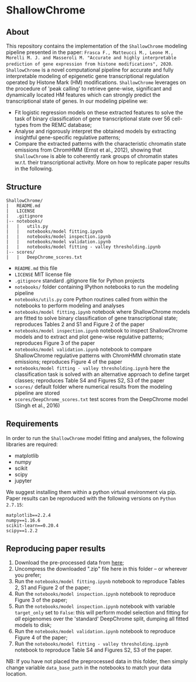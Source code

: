 # ShallowChrome

## About
This repository contains the implementation of the `ShallowChrome` modeling pipeline presented in the paper:
```Frasca F., Matteucci M., Leone M., Morelli M. J. and Masseroli M. "Accurate and highly interpretable prediction of gene expression from histone modifications", 2020```.
`ShallowChrome` is a novel computational pipeline for accurate and fully interpretable modeling of epigenetic gene transcriptional regulation operated by Histone Mark (HM) modifications. `ShallowChrome` leverages on the procedure of 'peak calling' to retrieve gene-wise, significant and dynamically located HM features which can strongly predict the transcriptional state of genes. In our modeling pipeline we:
- Fit logistic regression models on these extracted features to solve the task of binary classification of gene transcriptional state over 56 cell-types from the REMC database;
- Analyse and rigorously interpret the obtained models by extracting insightful gene-specific regulative patterns;
- Compare the extracted patterns with the characteristic chromatin state emissions from ChromHMM (Ernst et al., 2012), showing that `ShallowChrome` is able to coherently rank groups of chromatin states w.r.t. their transcriptional activity.
More on how to replicate paper results in the following.

## Structure
```
ShallowChrome/
|   README.md
|   LICENSE
|   .gitignore
|-- notebooks/
|   |   utils.py
|   |   notebooks/model fitting.ipynb
|   |   notebooks/model inspection.ipynb
|   |   notebooks/model validation.ipynb
|   |   notebooks/model fitting - valley thresholding.ipynb
|-- scores/
|   |   DeepChrome_scores.txt
```

- `README.md` this file
- `LICENSE` MIT license file
- `.gitignore` standard .gitignore file for Python projects
- `notebooks/` folder containing IPython notebooks to run the modeling pipeline
- `notebooks/utils.py` core Python routines called from within the notebooks to perform modeling and analyses
- `notebooks/model fitting.ipynb` notebook where ShallowChrome models are fitted to solve binary classification of gene transcriptional state; reproduces Tables 2 and S1 and Figure 2 of the paper
- `notebooks/model inspection.ipynb` notebook to inspect ShallowChrome models and to extract and plot gene-wise regulative patterns; reproduces Figure 3 of the paper
- `notebooks/model validation.ipynb` notebook to compare ShallowChrome regulative patterns with ChromHMM chromatin state emissions; reproduces Figure 4 of the paper
- `notebooks/model fitting - valley thresholding.ipynb` here the classification task is solved with an alternative approach to define target classes; reproduces Table S4 and Figures S2, S3 of the paper
- `scores/` default folder where numerical results from the modeling pipeline are stored
- `scores/DeepChrome_scores.txt` test scores from the DeepChrome model (Singh et al., 2016)

## Requirements
In order to run the `ShallowChrome` model fitting and analyses, the following libraries are required:
- matplotlib
- numpy
- scikit
- scipy
- jupyter

We suggest installing them within a python virtual environment via pip. 
Paper results can be reproduced with the following versions on `Python 2.7.15`:
```
matplotlib==2.2.4      
numpy==1.16.6     
scikit-learn==0.20.4     
scipy==1.2.2      
```

## Reproducing paper results
1. Download the pre-processed data from [here](https://drive.google.com/drive/folders/1iJugXgMrtt5pOm2azPhWsIBuxx5TgnuD?usp=sharing);
2. Uncompress the downloaded ".zip" file here in this folder – or wherever you prefer;
3. Run the `notebooks/model fitting.ipynb` notebook to reproduce Tables 2, S1 and Figure 2 of the paper;
4. Run the `notebooks/model inspection.ipynb` notebook to reproduce Figure 3 of the paper;
5. Run the `notebooks/model inspection.ipynb` notebook with variable `target_only` set to `False`: this will perform model selection and fitting for _all_ epigenomes over the 'standard' DeepChrome split, dumping all fitted models to disk;
6. Run the `notebooks/model validation.ipynb` notebook to reproduce Figure 4 of the paper;
7. Run the `notebooks/model fitting - valley thresholding.ipynb` notebook to reproduce Table S4 and Figures S2, S3 of the paper.

NB: If you have not placed the preprocessed data in this folder, then simply change variable `data_base_path` in the notebooks to match your data location.
